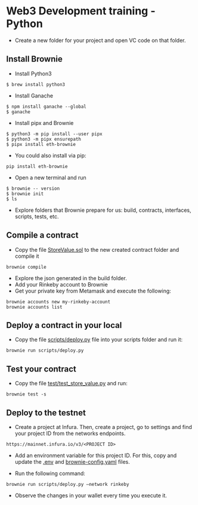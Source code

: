 # Web3 Development training - Python
 
- Create a new folder for your project and open VC code on that folder.

## Install Brownie

- Install Python3

```
$ brew install python3
```

- Install Ganache

```
$ npm install ganache --global
$ ganache
```

- Install pipx and Brownie

```
$ python3 -m pip install --user pipx
$ python3 -m pipx ensurepath 
$ pipx install eth-brownie
```

- You could also install via pip:

```
pip install eth-brownie
```

- Open a new terminal and run

```
$ brownie -- version
$ brownie init
$ ls
```

- Explore folders that Brownie prepare for us: build, contracts, interfaces, scripts, tests, etc.

## Compile a contract

- Copy the file [StoreValue.sol](https://github.com/gonzaloronvera/web3_development_training_python/blob/main/contracts/StoreValue.sol) to the new created contract folder and compile it

```
brownie compile
```

- Explore the json generated in the build folder.
- Add your Rinkeby account to Brownie
- Get your private key from Metamask and execute the following:

```
brownie accounts new my-rinkeby-account
brownie accounts list
```

## Deploy a contract in your local

- Copy the file [scripts/deploy.py](https://github.com/gonzaloronvera/web3_development_training_python/blob/main/scripts/deploy.py) file into your scripts folder and run it:

```
brownie run scripts/deploy.py
```

## Test your contract

- Copy the file [test/test_store_value.py](https://github.com/gonzaloronvera/web3_development_training_python/blob/main/tests/test_store_value.py) and run:

```
brownie test -s
```

## Deploy to the testnet

- Create a project at Infura. Then, create a project, go to settings and find your project ID from the networks endpoints.

```
https://mainnet.infura.io/v3/<PROJECT ID>
```

- Add an environment variable for this project ID. For this, copy and update the [.env](https://github.com/gonzaloronvera/web3_development_training_python/blob/main/.env) and [brownie-config.yaml](https://github.com/gonzaloronvera/web3_development_training_python/blob/main/brownie-config.yaml) files.

- Run the following command:

```
brownie run scripts/deploy.py —network rinkeby
```

- Observe the changes in your wallet every time you execute it.

